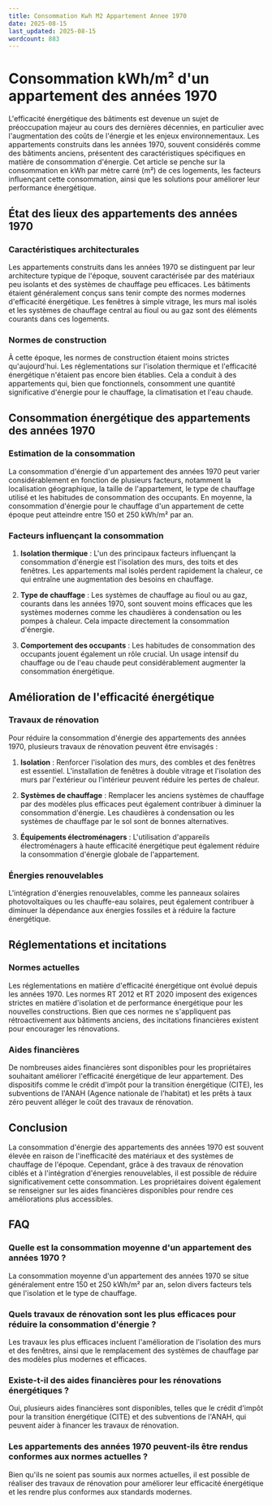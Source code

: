 ```yaml
---
title: Consommation Kwh M2 Appartement Annee 1970
date: 2025-08-15
last_updated: 2025-08-15
wordcount: 883
---
```


# Consommation kWh/m² d'un appartement des années 1970

L'efficacité énergétique des bâtiments est devenue un sujet de préoccupation majeur au cours des dernières décennies, en particulier avec l'augmentation des coûts de l'énergie et les enjeux environnementaux. Les appartements construits dans les années 1970, souvent considérés comme des bâtiments anciens, présentent des caractéristiques spécifiques en matière de consommation d'énergie. Cet article se penche sur la consommation en kWh par mètre carré (m²) de ces logements, les facteurs influençant cette consommation, ainsi que les solutions pour améliorer leur performance énergétique.

## État des lieux des appartements des années 1970

### Caractéristiques architecturales

Les appartements construits dans les années 1970 se distinguent par leur architecture typique de l'époque, souvent caractérisée par des matériaux peu isolants et des systèmes de chauffage peu efficaces. Les bâtiments étaient généralement conçus sans tenir compte des normes modernes d'efficacité énergétique. Les fenêtres à simple vitrage, les murs mal isolés et les systèmes de chauffage central au fioul ou au gaz sont des éléments courants dans ces logements.

### Normes de construction

À cette époque, les normes de construction étaient moins strictes qu'aujourd'hui. Les réglementations sur l'isolation thermique et l'efficacité énergétique n'étaient pas encore bien établies. Cela a conduit à des appartements qui, bien que fonctionnels, consomment une quantité significative d'énergie pour le chauffage, la climatisation et l'eau chaude.

## Consommation énergétique des appartements des années 1970

### Estimation de la consommation

La consommation d'énergie d'un appartement des années 1970 peut varier considérablement en fonction de plusieurs facteurs, notamment la localisation géographique, la taille de l'appartement, le type de chauffage utilisé et les habitudes de consommation des occupants. En moyenne, la consommation d'énergie pour le chauffage d'un appartement de cette époque peut atteindre entre 150 et 250 kWh/m² par an.

### Facteurs influençant la consommation

1. **Isolation thermique** : L'un des principaux facteurs influençant la consommation d'énergie est l'isolation des murs, des toits et des fenêtres. Les appartements mal isolés perdent rapidement la chaleur, ce qui entraîne une augmentation des besoins en chauffage.

2. **Type de chauffage** : Les systèmes de chauffage au fioul ou au gaz, courants dans les années 1970, sont souvent moins efficaces que les systèmes modernes comme les chaudières à condensation ou les pompes à chaleur. Cela impacte directement la consommation d'énergie.

3. **Comportement des occupants** : Les habitudes de consommation des occupants jouent également un rôle crucial. Un usage intensif du chauffage ou de l'eau chaude peut considérablement augmenter la consommation énergétique.

## Amélioration de l'efficacité énergétique

### Travaux de rénovation

Pour réduire la consommation d'énergie des appartements des années 1970, plusieurs travaux de rénovation peuvent être envisagés :

1. **Isolation** : Renforcer l'isolation des murs, des combles et des fenêtres est essentiel. L'installation de fenêtres à double vitrage et l'isolation des murs par l'extérieur ou l'intérieur peuvent réduire les pertes de chaleur.

2. **Systèmes de chauffage** : Remplacer les anciens systèmes de chauffage par des modèles plus efficaces peut également contribuer à diminuer la consommation d'énergie. Les chaudières à condensation ou les systèmes de chauffage par le sol sont de bonnes alternatives.

3. **Équipements électroménagers** : L'utilisation d'appareils électroménagers à haute efficacité énergétique peut également réduire la consommation d'énergie globale de l'appartement.

### Énergies renouvelables

L'intégration d'énergies renouvelables, comme les panneaux solaires photovoltaïques ou les chauffe-eau solaires, peut également contribuer à diminuer la dépendance aux énergies fossiles et à réduire la facture énergétique.

## Réglementations et incitations

### Normes actuelles

Les réglementations en matière d'efficacité énergétique ont évolué depuis les années 1970. Les normes RT 2012 et RT 2020 imposent des exigences strictes en matière d'isolation et de performance énergétique pour les nouvelles constructions. Bien que ces normes ne s'appliquent pas rétroactivement aux bâtiments anciens, des incitations financières existent pour encourager les rénovations.

### Aides financières

De nombreuses aides financières sont disponibles pour les propriétaires souhaitant améliorer l'efficacité énergétique de leur appartement. Des dispositifs comme le crédit d'impôt pour la transition énergétique (CITE), les subventions de l'ANAH (Agence nationale de l'habitat) et les prêts à taux zéro peuvent alléger le coût des travaux de rénovation.

## Conclusion

La consommation d'énergie des appartements des années 1970 est souvent élevée en raison de l'inefficacité des matériaux et des systèmes de chauffage de l'époque. Cependant, grâce à des travaux de rénovation ciblés et à l'intégration d'énergies renouvelables, il est possible de réduire significativement cette consommation. Les propriétaires doivent également se renseigner sur les aides financières disponibles pour rendre ces améliorations plus accessibles.

## FAQ

### Quelle est la consommation moyenne d'un appartement des années 1970 ?

La consommation moyenne d'un appartement des années 1970 se situe généralement entre 150 et 250 kWh/m² par an, selon divers facteurs tels que l'isolation et le type de chauffage.

### Quels travaux de rénovation sont les plus efficaces pour réduire la consommation d'énergie ?

Les travaux les plus efficaces incluent l'amélioration de l'isolation des murs et des fenêtres, ainsi que le remplacement des systèmes de chauffage par des modèles plus modernes et efficaces.

### Existe-t-il des aides financières pour les rénovations énergétiques ?

Oui, plusieurs aides financières sont disponibles, telles que le crédit d'impôt pour la transition énergétique (CITE) et des subventions de l'ANAH, qui peuvent aider à financer les travaux de rénovation.

### Les appartements des années 1970 peuvent-ils être rendus conformes aux normes actuelles ?

Bien qu'ils ne soient pas soumis aux normes actuelles, il est possible de réaliser des travaux de rénovation pour améliorer leur efficacité énergétique et les rendre plus conformes aux standards modernes.